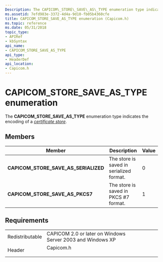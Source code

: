 ```yaml
---
Description: The CAPICOM\_STORE\_SAVE\_AS\_TYPE enumeration type indicates the encoding of a certificate store.
ms.assetid: 7efd983e-3372-4d4a-9d10-fb05b4360cfe
title: CAPICOM_STORE_SAVE_AS_TYPE enumeration (Capicom.h)
ms.topic: reference
ms.date: 05/31/2018
topic_type: 
- APIRef
- kbSyntax
api_name: 
- CAPICOM_STORE_SAVE_AS_TYPE
api_type: 
- HeaderDef
api_location: 
- Capicom.h
---
```


# CAPICOM\_STORE\_SAVE\_AS\_TYPE enumeration

The **CAPICOM\_STORE\_SAVE\_AS\_TYPE** enumeration type indicates the encoding of a [*certificate store*](../secgloss/c-gly.md).

## Members



| Member                                   | Description                                         | Value |
|------------------------------------------|-----------------------------------------------------|-------|
| **CAPICOM\_STORE\_SAVE\_AS\_SERIALIZED** | The store is saved in serialized format.<br/> | 0     |
| **CAPICOM\_STORE\_SAVE\_AS\_PKCS7**      | The store is saved in PKCS \#7 format.<br/>   | 1     |



## Requirements



|                            |                                                                                      |
|----------------------------|--------------------------------------------------------------------------------------|
| Redistributable<br/> | CAPICOM 2.0 or later on Windows Server 2003 and Windows XP<br/>                |
| Header<br/>          | <dl> <dt>Capicom.h</dt> </dl> |



 

 
